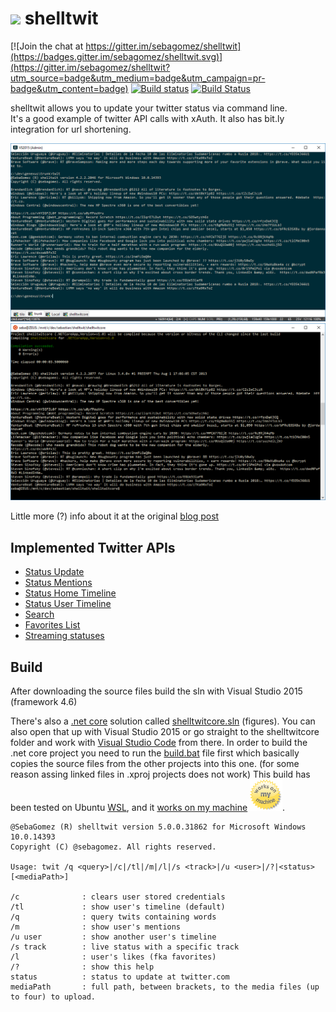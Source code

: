 ![](https://pbs.twimg.com/client_application_images/54927/shelltwit.png)
shelltwit
=========

[![Join the chat at https://gitter.im/sebagomez/shelltwit](https://badges.gitter.im/sebagomez/shelltwit.svg)](https://gitter.im/sebagomez/shelltwit?utm_source=badge&utm_medium=badge&utm_campaign=pr-badge&utm_content=badge)
[![Build status](https://ci.appveyor.com/api/projects/status/1m0mqeskgew1ry4o?svg=true)](https://ci.appveyor.com/project/sebagomez/shelltwit)
[![Build Status](https://travis-ci.org/sebagomez/shelltwit.svg?branch=master)](https://travis-ci.org/sebagomez/shelltwit)

shelltwit allows you to update your twitter status via command line.   
It's a good example of twitter API calls with xAuth. It also has bit.ly integration for url shortening.

<img src="res//Windows.png" alt="shelltwit on windows" width="700">
<img src="res//Ubuntu.png" alt="shelltwit on ubuntu" width="700">

Little more (?) info about it at the original [blog post](http://sgomez.blogspot.com/2010/06/introducing-shelltwit.html)

Implemented Twitter APIs
------------------------
- [Status Update](https://dev.twitter.com/rest/reference/post/statuses/update)
- [Status Mentions](https://dev.twitter.com/rest/reference/get/statuses/mentions_timeline)
- [Status Home Timeline](https://dev.twitter.com/rest/reference/get/statuses/home_timeline)
- [Status User Timeline](https://dev.twitter.com/rest/reference/get/statuses/user_timeline)
- [Search](https://dev.twitter.com/rest/public/search)
- [Favorites List](https://dev.twitter.com/rest/reference/get/favorites/list)
- [Streaming statuses](https://dev.twitter.com/streaming/reference/post/statuses/filter)

Build
-----
After downloading the source files build the sln with Visual Studio 2015 (framework 4.6)

There's also a [.net core](https://www.microsoft.com/net/core#windows) solution called [shelltwitcore.sln](shelltwitcore.sln) (figures). You can also open that up with Visual Studio 2015 or go straight to the shelltwitcore folder and work with [Visual Studio Code](https://code.visualstudio.com/) from there. 
In order to build the .net core project you need to run the [build.bat](./shelltwitcore/build.bat) file first which basically copies the source files from the other projects into this one. (for some reason assing linked files in .xproj projects does not work)
This build has been tested on Ubuntu [WSL](https://en.wikipedia.org/wiki/Windows_Subsystem_for_Linux), and it [works on my machine](https://blog.codinghorror.com/the-works-on-my-machine-certification-program/) <img src="res//works on my machine.png" alt="Works on my machine" height="50">.

```
@SebaGomez (R) shelltwit version 5.0.0.31862 for Microsoft Windows 10.0.14393
Copyright (C) @sebagomez. All rights reserved.

Usage: twit /q <query>|/c|/tl|/m|/l|/s <track>|/u <user>|/?|<status> [<mediaPath>]

/c              : clears user stored credentials
/tl             : show user's timeline (default)
/q              : query twits containing words
/m              : show user's mentions
/u user         : show another user's timeline
/s track        : live status with a specific track
/l              : user's likes (fka favorites)
/?              : show this help
status          : status to update at twitter.com
mediaPath       : full path, between brackets, to the media files (up to four) to upload.
```